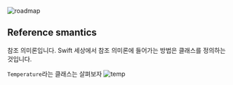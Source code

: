 ![roadmap](https://minsone.github.io/image/flickr/23455429071_f9f5356729_z.jpg)
## Reference smantics
참조 의미론입니다. Swift 세상에서 참조 의미론에 들어가는 방법은 클래스를 정의하는 것입니다.

`Temperature`라는 클래스는 살펴보자
![temp](https://minsone.github.io/image/flickr/22910786413_b407586179_z.jpg)
